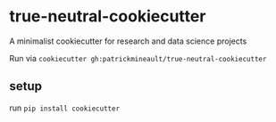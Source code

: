# true-neutral-cookiecutter
A minimalist cookiecutter for research and data science projects

Run via `cookiecutter gh:patrickmineault/true-neutral-cookiecutter`


## setup

run `pip install cookiecutter` 


